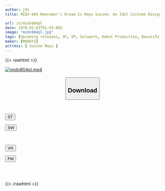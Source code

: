 ```yaml
---
author: j91
title: MIDV-604 Newcomer's Dream Is Mayu Suzune, An Idol Costume Designer Who Makes Her AV Debut. Showa-era Face, 9-headed, Super Sensitive, Slender, Active Female College Student.

url: /v/midv604pl
date: 1970-02-02T01:55:00Z
image: "midv604pl.jpg"
tags: [Upcoming releases, 3P, 4P, Solowork, Debut Production, Beautiful Girl, Slender, Female College Student	]
maker: [MOODYZ]
actress: [ Suzune Mayu ]
---
```



{{< rawhtml >}}

<div class="video" data-videoid="pending_link.html">
    <a href="javascript:;">
        <img src="/v/midv604pl/midv604pl.jpg" width="WIDTH" height="HEIGHT" alt="midv604pl.mp4" loading="lazy">
    </a>
</div>

<script type="text/javascript" src="https://j91.asia/asset/on-demand-pend.js"></script>

<br>
  <link rel="stylesheet" href="https://j91.asia/asset/bs5.css">
  
  <center>
  <button class="btn btn-primary" type="button" data-bs-toggle="collapse" data-bs-target=".multi-collapse" aria-expanded="false" aria-controls="multiCollapseExample1 multiCollapseExample2"><h2>Download</h2></button></center>
</p>
<div class="row">
  <div class="col">
    <div class="collapse multi-collapse" id="multiCollapseExample1">
      <div class="card card-body">
	      	      <br>
<div class="buttons">  
<p><a href="https://j91.asia/pending_link.html" target="_blank"><button class="btn-hover color-3"><i class="fa fa-download"></i> ST</button></a></p>
<p><a href="https://j91.asia/pending_link.html" target="_blank"><button class="btn-hover color-2"><i class="fa fa-download"></i> SW</button></a></p></div>
    </div>
  </div>
</div>
  <div class="col">
    <div class="collapse multi-collapse" id="multiCollapseExample2">
      <div class="card card-body">
	      <br>
<div class="buttons">
<p><a href="https://j91.asia/pending_link.html" target="_blank"><button class="btn-hover color-9"><i class="fa fa-download"></i> VH</button></a></p>
<p><a href="https://j91.asia/pending_link.html" target="_blank"><button class="btn-hover color-8"><i class="fa fa-download"></i> FM</button></a></p></div>
<br><br>
      </div>
    </div>
  </div>
</div>

{{< /rawhtml >}}